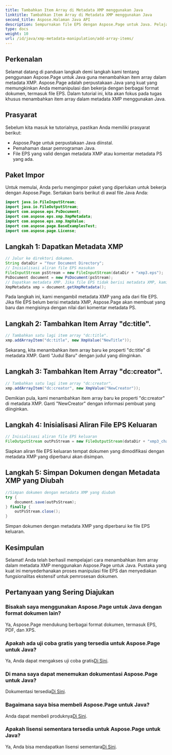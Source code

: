 ```yaml
---
title: Tambahkan Item Array di Metadata XMP menggunakan Java
linktitle: Tambahkan Item Array di Metadata XMP menggunakan Java
second_title: Aspose.Halaman Java API
description: Sempurnakan file EPS dengan Aspose.Page untuk Java. Pelajari cara menambahkan item array ke metadata XMP dengan mudah. Ikuti panduan langkah demi langkah kami sekarang!
type: docs
weight: 10
url: /id/java/xmp-metadata-manipulation/add-array-items/
---
```

## Perkenalan
Selamat datang di panduan langkah demi langkah kami tentang penggunaan Aspose.Page untuk Java guna menambahkan item array dalam metadata XMP. Aspose.Page adalah perpustakaan Java yang kuat yang memungkinkan Anda memanipulasi dan bekerja dengan berbagai format dokumen, termasuk file EPS. Dalam tutorial ini, kita akan fokus pada tugas khusus menambahkan item array dalam metadata XMP menggunakan Java.
## Prasyarat
Sebelum kita masuk ke tutorialnya, pastikan Anda memiliki prasyarat berikut:
- Aspose.Page untuk perpustakaan Java diinstal.
- Pemahaman dasar pemrograman Java.
- File EPS yang valid dengan metadata XMP atau komentar metadata PS yang ada.
## Paket Impor
Untuk memulai, Anda perlu mengimpor paket yang diperlukan untuk bekerja dengan Aspose.Page. Sertakan baris berikut di awal file Java Anda:
```java
import java.io.FileInputStream;
import java.io.FileOutputStream;
import com.aspose.eps.PsDocument;
import com.aspose.eps.xmp.XmpMetadata;
import com.aspose.eps.xmp.XmpValue;
import com.aspose.page.BaseExamplesTest;
import com.aspose.page.License;
```
## Langkah 1: Dapatkan Metadata XMP
```java
// Jalur ke direktori dokumen.
String dataDir = "Your Document Directory";
// Inisialisasi aliran file EPS masukan
FileInputStream psStream = new FileInputStream(dataDir + "xmp3.eps");
PsDocument document = new PsDocument(psStream);
// Dapatkan metadata XMP. Jika file EPS tidak berisi metadata XMP, kami mendapatkan file baru yang berisi nilai dari komentar metadata PS (%%Creator, %%CreateDate, %%Title, dll.)
XmpMetadata xmp = document.getXmpMetadata();
```
Pada langkah ini, kami mengambil metadata XMP yang ada dari file EPS. Jika file EPS belum berisi metadata XMP, Aspose.Page akan membuat yang baru dan mengisinya dengan nilai dari komentar metadata PS.
## Langkah 2: Tambahkan Item Array "dc:title".
```java
// Tambahkan satu lagi item array "dc:title".
xmp.addArrayItem("dc:title", new XmpValue("NewTitle"));
```
Sekarang, kita menambahkan item array baru ke properti "dc:title" di metadata XMP. Ganti "Judul Baru" dengan judul yang diinginkan.
## Langkah 3: Tambahkan Item Array "dc:creator".
```java
// Tambahkan satu lagi item array "dc:creator".
xmp.addArrayItem("dc:creator", new XmpValue("NewCreator"));
```
Demikian pula, kami menambahkan item array baru ke properti "dc:creator" di metadata XMP. Ganti "NewCreator" dengan informasi pembuat yang diinginkan.
## Langkah 4: Inisialisasi Aliran File EPS Keluaran
```java
// Inisialisasi aliran file EPS keluaran
FileOutputStream outPsStream = new FileOutputStream(dataDir + "xmp3_changed.eps");
```
Siapkan aliran file EPS keluaran tempat dokumen yang dimodifikasi dengan metadata XMP yang diperbarui akan disimpan.
## Langkah 5: Simpan Dokumen dengan Metadata XMP yang Diubah
```java
//Simpan dokumen dengan metadata XMP yang diubah
try {			
    document.save(outPsStream);
} finally {
    outPsStream.close();
}
```
Simpan dokumen dengan metadata XMP yang diperbarui ke file EPS keluaran.
## Kesimpulan
Selamat! Anda telah berhasil mempelajari cara menambahkan item array dalam metadata XMP menggunakan Aspose.Page untuk Java. Pustaka yang kuat ini menyederhanakan proses manipulasi file EPS dan menyediakan fungsionalitas ekstensif untuk pemrosesan dokumen.
## Pertanyaan yang Sering Diajukan

### Bisakah saya menggunakan Aspose.Page untuk Java dengan format dokumen lain?
Ya, Aspose.Page mendukung berbagai format dokumen, termasuk EPS, PDF, dan XPS.
### Apakah ada uji coba gratis yang tersedia untuk Aspose.Page untuk Java?
 Ya, Anda dapat mengakses uji coba gratis[Di Sini](https://releases.aspose.com/).
### Di mana saya dapat menemukan dokumentasi Aspose.Page untuk Java?
 Dokumentasi tersedia[Di Sini](https://reference.aspose.com/page/java/).
### Bagaimana saya bisa membeli Aspose.Page untuk Java?
 Anda dapat membeli produknya[Di Sini](https://purchase.aspose.com/buy).
### Apakah lisensi sementara tersedia untuk Aspose.Page untuk Java?
 Ya, Anda bisa mendapatkan lisensi sementara[Di Sini](https://purchase.aspose.com/temporary-license/).